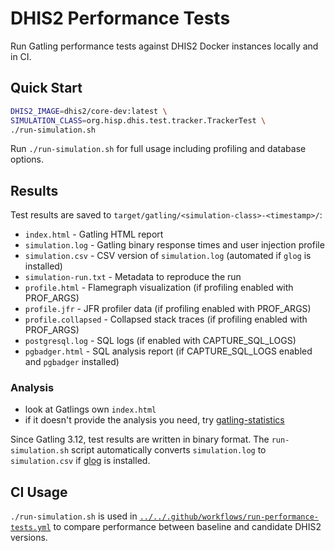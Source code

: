 # DHIS2 Performance Tests

Run Gatling performance tests against DHIS2 Docker instances locally and in CI.

## Quick Start

```sh
DHIS2_IMAGE=dhis2/core-dev:latest \
SIMULATION_CLASS=org.hisp.dhis.test.tracker.TrackerTest \
./run-simulation.sh
```

Run `./run-simulation.sh` for full usage including profiling and database options.

## Results

Test results are saved to `target/gatling/<simulation-class>-<timestamp>/`:

* `index.html` - Gatling HTML report
* `simulation.log` - Gatling binary response times and user injection profile
* `simulation.csv` - CSV version of `simulation.log` (automated if `glog` is installed)
* `simulation-run.txt` - Metadata to reproduce the run
* `profile.html` - Flamegraph visualization (if profiling enabled with PROF_ARGS)
* `profile.jfr` - JFR profiler data (if profiling enabled with PROF_ARGS)
* `profile.collapsed` - Collapsed stack traces (if profiling enabled with PROF_ARGS)
* `postgresql.log` - SQL logs (if enabled with CAPTURE_SQL_LOGS)
* `pgbadger.html` - SQL analysis report (if CAPTURE_SQL_LOGS enabled and `pgbadger` installed)

### Analysis

* look at Gatlings own `index.html`
* if it doesn't provide the analysis you need, try
[gatling-statistics](https://github.com/dhis2/gatling-statistics)

Since Gatling 3.12, test results are written in binary format. The `run-simulation.sh` script
automatically converts `simulation.log` to `simulation.csv` if
[glog](https://github.com/dhis2/gatling/releases) is installed.

## CI Usage

`./run-simulation.sh` is used in
[`../../.github/workflows/run-performance-tests.yml`](../../.github/workflows/run-performance-tests.yml)
to compare performance between baseline and candidate DHIS2 versions.

